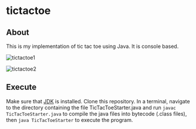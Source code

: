 # tictactoe

## About
This is my implementation of tic tac toe using Java. It is console based.  

![tictactoe1](https://dxaviud.github.io/images/ttt1.PNG)  

![tictactoe2](https://dxaviud.github.io/images/ttt2.PNG)

## Execute
Make sure that [JDK](https://www.oracle.com/ca-en/java/technologies/javase-jdk15-downloads.html) is installed. Clone this repository. In a terminal, navigate to the directory containing the file TicTacToeStarter.java and run `javac TicTacToeStarter.java` to compile the java files into bytecode (.class files), then `java TicTacToeStarter` to execute the program.
